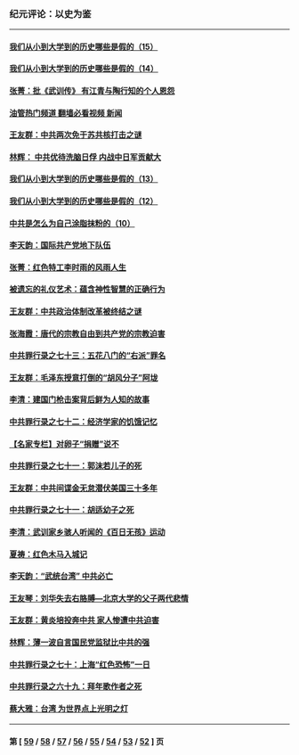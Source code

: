 ### 纪元评论：以史为鉴
---
#### [我们从小到大学到的历史哪些是假的（15）](../../pages/nsc1028/n13632791.md?03110330) 
#### [我们从小到大学到的历史哪些是假的（14）](../../pages/nsc1028/n13630207.md?03110330) 
#### [张菁：批《武训传》 有江青与陶行知的个人恩怨](../../pages/nsc1028/n13629055.md?03110330) 
#### [油管热门频道 翻墙必看视频 新闻](ok?03110330)
#### [王友群：中共两次免于苏共核打击之谜](../../pages/nsc1028/n13624529.md?03110330) 
#### [林辉： 中共优待洗脑日俘 内战中日军贡献大](../../pages/nsc1028/n13624644.md?03110330) 
#### [我们从小到大学到的历史哪些是假的（13）](../../pages/nsc1028/n13623863.md?03110330) 
#### [我们从小到大学到的历史哪些是假的（12）](../../pages/nsc1028/n13619491.md?03110330) 
#### [中共是怎么为自己涂脂抹粉的（10）](../../pages/nsc1028/n13615970.md?03110330) 
#### [李天韵：国际共产党地下队伍](../../pages/nsc1028/n13611808.md?03110330) 
#### [张菁：红色特工李时雨的风雨人生](../../pages/nsc1028/n13609187.md?03110330) 
#### [被遗忘的礼仪艺术：蕴含神性智慧的正确行为](../../pages/nsc1028/n13607119.md?03110330) 
#### [王友群：中共政治体制改革被终结之谜](../../pages/nsc1028/n13606004.md?03110330) 
#### [张海霞：唐代的宗教自由到共产党的宗教迫害](../../pages/nsc1028/n13604693.md?03110330) 
#### [中共罪行录之七十三：五花八门的“右派”罪名](../../pages/nsc1028/n13598550.md?03110330) 
#### [王友群：毛泽东授意打倒的“胡风分子”阿垅](../../pages/nsc1028/n13592541.md?03110330) 
#### [李清：建国门枪击案背后鲜为人知的故事](../../pages/nsc1028/n13589079.md?03110330) 
#### [中共罪行录之七十二：经济学家的饥饿记忆](../../pages/nsc1028/n13586930.md?03110330) 
#### [【名家专栏】对卵子“捐赠”说不](../../pages/nsc1028/n13581506.md?03110330) 
#### [中共罪行录之七十一：郭沫若儿子的死](../../pages/nsc1028/n13583779.md?03110330) 
#### [王友群：中共间谍金无怠潜伏美国三十多年](../../pages/nsc1028/n13574800.md?03110330) 
#### [中共罪行录之七十一：胡适幼子之死](../../pages/nsc1028/n13575380.md?03110330) 
#### [李清：武训家乡骇人听闻的《百日无孩》运动](../../pages/nsc1028/n13570011.md?03110330) 
#### [夏祷：红色木马入城记](../../pages/nsc1028/n13566468.md?03110330) 
#### [李天韵：“武统台湾” 中共必亡](../../pages/nsc1028/n13531538.md?03110330) 
#### [王友琴：刘华失去右胳膊—北京大学的父子两代悲情](../../pages/nsc1028/n13559130.md?03110330) 
#### [王友群：黄炎培投奔中共 家人惨遭中共迫害](../../pages/nsc1028/n13556189.md?03110330) 
#### [林辉：薄一波自言国民党监狱比中共的强](../../pages/nsc1028/n13555827.md?03110330) 
#### [中共罪行录之七十：上海“红色恐怖”一日](../../pages/nsc1028/n13554515.md?03110330) 
#### [中共罪行录之六十九：拜年歌作者之死](../../pages/nsc1028/n13548579.md?03110330) 
#### [蔡大雅：台湾 为世界点上光明之灯](../../pages/nsc1028/n13531530.md?03110330) 

---
#### 第 [ [59](./59.md?03110330) / [58](./58.md?03110330) / [57](./57.md?03110330) / [56](./56.md?03110330) / [55](./55.md?03110330) / [54](./54.md?03110330) / [53](./53.md?03110330) / [52](./52.md?03110330) ] 页
